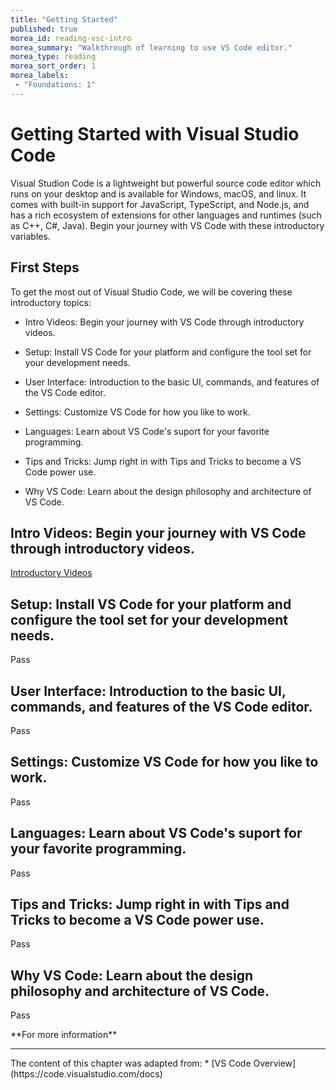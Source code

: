 ```yaml
---
title: "Getting Started"
published: true
morea_id: reading-vsc-intro
morea_summary: "Walkthrough of learning to use VS Code editor."
morea_type: reading
morea_sort_order: 1
morea_labels:
 - "Foundations: 1"
---
```

# Getting Started with Visual Studio Code
Visual Studion Code is a lightweight but powerful source code editor which runs on your desktop and is available for Windows, macOS, and linux.  It comes with built-in support for JavaScript, TypeScript, and Node.js, and has a rich ecosystem of extensions for other languages and runtimes (such as C++, C#, Java).  Begin your journey with VS Code with these introductory variables.

## First Steps

To get the most out of Visual Studio Code, we will be covering these introductory topics:
   - Intro Videos:  Begin your journey with VS Code through introductory videos.
    
   - Setup:  Install VS Code for your platform and configure the tool set for your development needs.
    
   - User Interface:  Introduction to the basic UI, commands, and features of the VS Code editor.
    
   - Settings:  Customize VS Code for how you like to work.
    
   - Languages:  Learn about VS Code's suport for your favorite programming.
    
   - Tips and Tricks:  Jump right in with Tips and Tricks to become a VS Code power use.
    
   - Why VS Code:  Learn about the design philosophy and architecture of VS Code.

## Intro Videos:  Begin your journey with VS Code through introductory videos.

[Introductory Videos](https://code.visualstudio.com/docs/getstarted/introvideos)

## Setup:  Install VS Code for your platform and configure the tool set for your development needs.

Pass

## User Interface:  Introduction to the basic UI, commands, and features of the VS Code editor.

Pass

## Settings:  Customize VS Code for how you like to work.

Pass

## Languages:  Learn about VS Code's suport for your favorite programming.

Pass

## Tips and Tricks:  Jump right in with Tips and Tricks to become a VS Code power use.

Pass

## Why VS Code:  Learn about the design philosophy and architecture of VS Code.

Pass

<div class="alert alert-info" role="alert" markdown="1">
<i class="fa-solid fa-circle-info fa-xl"></i> **For more information**
<hr/>
The content of this chapter was adapted from:
* [VS Code Overview](https://code.visualstudio.com/docs)
</div>
